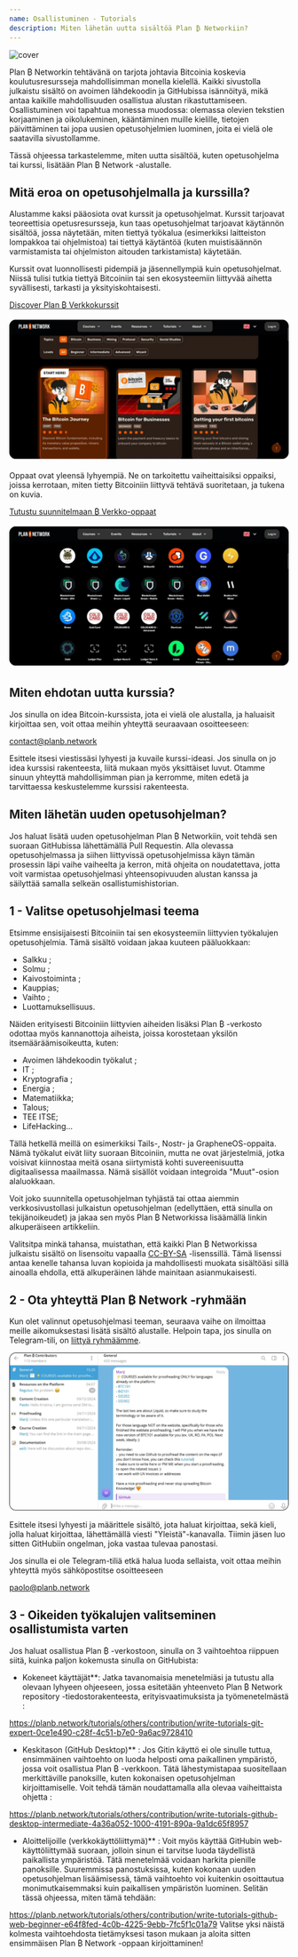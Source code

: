 ```yaml
---
name: Osallistuminen - Tutorials
description: Miten lähetän uutta sisältöä Plan ₿ Networkiin?
---
```

![cover](assets/cover.webp)

Plan ₿ Networkin tehtävänä on tarjota johtavia Bitcoinia koskevia koulutusresursseja mahdollisimman monella kielellä. Kaikki sivustolla julkaistu sisältö on avoimen lähdekoodin ja GitHubissa isännöityä, mikä antaa kaikille mahdollisuuden osallistua alustan rikastuttamiseen. Osallistuminen voi tapahtua monessa muodossa: olemassa olevien tekstien korjaaminen ja oikolukeminen, kääntäminen muille kielille, tietojen päivittäminen tai jopa uusien opetusohjelmien luominen, joita ei vielä ole saatavilla sivustollamme.

Tässä ohjeessa tarkastelemme, miten uutta sisältöä, kuten opetusohjelma tai kurssi, lisätään Plan ₿ Network -alustalle.

## Mitä eroa on opetusohjelmalla ja kurssilla?

Alustamme kaksi pääosiota ovat kurssit ja opetusohjelmat. Kurssit tarjoavat teoreettisia opetusresursseja, kun taas opetusohjelmat tarjoavat käytännön sisältöä, jossa näytetään, miten tiettyä työkalua (esimerkiksi laitteiston lompakkoa tai ohjelmistoa) tai tiettyä käytäntöä (kuten muistisäännön varmistamista tai ohjelmiston aitouden tarkistamista) käytetään.

Kurssit ovat luonnollisesti pidempiä ja jäsennellympiä kuin opetusohjelmat. Niissä tulisi tutkia tiettyä Bitcoiniin tai sen ekosysteemiin liittyvää aihetta syvällisesti, tarkasti ja yksityiskohtaisesti.

[Discover Plan ₿ Verkkokurssit](https://planb.network/courses)

![TUTO](assets/fr/37.webp)

Oppaat ovat yleensä lyhyempiä. Ne on tarkoitettu vaiheittaisiksi oppaiksi, joissa kerrotaan, miten tietty Bitcoiniin liittyvä tehtävä suoritetaan, ja tukena on kuvia.

[Tutustu suunnitelmaan ₿ Verkko-oppaat](https://planb.network/tutorials)

![TUTO](assets/fr/38.webp)

## Miten ehdotan uutta kurssia?

Jos sinulla on idea Bitcoin-kurssista, jota ei vielä ole alustalla, ja haluaisit kirjoittaa sen, voit ottaa meihin yhteyttä seuraavaan osoitteeseen:

contact@planb.network

Esittele itsesi viestissäsi lyhyesti ja kuvaile kurssi-ideasi. Jos sinulla on jo idea kurssisi rakenteesta, liitä mukaan myös yksittäiset luvut. Otamme sinuun yhteyttä mahdollisimman pian ja kerromme, miten edetä ja tarvittaessa keskustelemme kurssisi rakenteesta.

## Miten lähetän uuden opetusohjelman?

Jos haluat lisätä uuden opetusohjelman Plan ₿ Networkiin, voit tehdä sen suoraan GitHubissa lähettämällä Pull Requestin. Alla olevassa opetusohjelmassa ja siihen liittyvissä opetusohjelmissa käyn tämän prosessin läpi vaihe vaiheelta ja kerron, mitä ohjeita on noudatettava, jotta voit varmistaa opetusohjelmasi yhteensopivuuden alustan kanssa ja säilyttää samalla selkeän osallistumishistorian.

## 1 - Valitse opetusohjelmasi teema

Etsimme ensisijaisesti Bitcoiniin tai sen ekosysteemiin liittyvien työkalujen opetusohjelmia. Tämä sisältö voidaan jakaa kuuteen pääluokkaan:


- Salkku ;
- Solmu ;
- Kaivostoiminta ;
- Kauppias;
- Vaihto ;
- Luottamuksellisuus.

Näiden erityisesti Bitcoiniin liittyvien aiheiden lisäksi Plan ₿ -verkosto odottaa myös kannanottoja aiheista, joissa korostetaan yksilön itsemääräämisoikeutta, kuten:


- Avoimen lähdekoodin työkalut ;
- IT ;
- Kryptografia ;
- Energia ;
- Matematiikka;
- Talous;
- TEE ITSE;
- LifeHacking...

Tällä hetkellä meillä on esimerkiksi Tails-, Nostr- ja GrapheneOS-oppaita. Nämä työkalut eivät liity suoraan Bitcoiniin, mutta ne ovat järjestelmiä, jotka voisivat kiinnostaa meitä osana siirtymistä kohti suvereenisuutta digitaalisessa maailmassa. Nämä sisällöt voidaan integroida "Muut"-osion alaluokkaan.

Voit joko suunnitella opetusohjelman tyhjästä tai ottaa aiemmin verkkosivustollasi julkaistun opetusohjelman (edellyttäen, että sinulla on tekijänoikeudet) ja jakaa sen myös Plan ₿ Networkissa lisäämällä linkin alkuperäiseen artikkeliin.

Valitsitpa minkä tahansa, muistathan, että kaikki Plan ₿ Networkissa julkaistu sisältö on lisensoitu vapaalla [CC-BY-SA](https://creativecommons.org/licenses/by-sa/4.0/) -lisenssillä. Tämä lisenssi antaa kenelle tahansa luvan kopioida ja mahdollisesti muokata sisältöäsi sillä ainoalla ehdolla, että alkuperäinen lähde mainitaan asianmukaisesti.

## 2 - Ota yhteyttä Plan ₿ Network -ryhmään

Kun olet valinnut opetusohjelmasi teeman, seuraava vaihe on ilmoittaa meille aikomuksestasi lisätä sisältö alustalle. Helpoin tapa, jos sinulla on Telegram-tili, on [liittyä ryhmäämme](https://t.me/PlanBNetwork_ContentBuilder).

![TUTO](assets/fr/39.webp)

Esittele itsesi lyhyesti ja määrittele sisältö, jota haluat kirjoittaa, sekä kieli, jolla haluat kirjoittaa, lähettämällä viesti "Yleistä"-kanavalla. Tiimin jäsen luo sitten GitHubiin ongelman, joka vastaa tulevaa panostasi.

Jos sinulla ei ole Telegram-tiliä etkä halua luoda sellaista, voit ottaa meihin yhteyttä myös sähköpostitse osoitteeseen

paolo@planb.network

## 3 - Oikeiden työkalujen valitseminen osallistumista varten

Jos haluat osallistua Plan ₿ -verkostoon, sinulla on 3 vaihtoehtoa riippuen siitä, kuinka paljon kokemusta sinulla on GitHubista:


- Kokeneet käyttäjät**: Jatka tavanomaisia menetelmiäsi ja tutustu alla olevaan lyhyeen ohjeeseen, jossa esitetään yhteenveto Plan ₿ Network repository -tiedostorakenteesta, erityisvaatimuksista ja työmenetelmästä :

https://planb.network/tutorials/others/contribution/write-tutorials-git-expert-0ce1e490-c28f-4c51-b7e0-9a6ac9728410

- Keskitason (GitHub Desktop)** : Jos Gitin käyttö ei ole sinulle tuttua, ensimmäinen vaihtoehto on luoda helposti oma paikallinen ympäristö, jossa voit osallistua Plan ₿ -verkkoon. Tätä lähestymistapaa suositellaan merkittäville panoksille, kuten kokonaisen opetusohjelman kirjoittamiselle. Voit tehdä tämän noudattamalla alla olevaa vaiheittaista ohjetta :

https://planb.network/tutorials/others/contribution/write-tutorials-github-desktop-intermediate-4a36a052-1000-4191-890a-9a1dc65f8957

- Aloittelijoille (verkkokäyttöliittymä)** : Voit myös käyttää GitHubin web-käyttöliittymää suoraan, jolloin sinun ei tarvitse luoda täydellistä paikallista ympäristöä. Tätä menetelmää voidaan harkita pienille panoksille. Suuremmissa panostuksissa, kuten kokonaan uuden opetusohjelman lisäämisessä, tämä vaihtoehto voi kuitenkin osoittautua monimutkaisemmaksi kuin paikallisen ympäristön luominen. Selitän tässä ohjeessa, miten tämä tehdään:

https://planb.network/tutorials/others/contribution/write-tutorials-github-web-beginner-e64f8fed-4c0b-4225-9ebb-7fc5f1c01a79
Valitse yksi näistä kolmesta vaihtoehdosta tietämyksesi tason mukaan ja aloita sitten ensimmäisen Plan ₿ Network -oppaan kirjoittaminen!